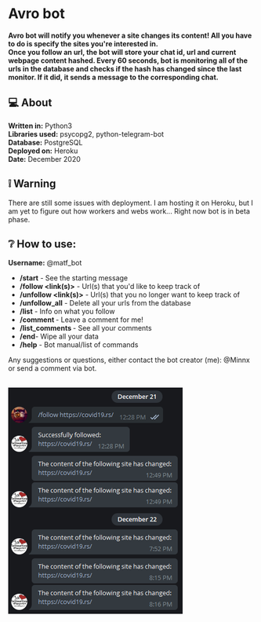 # Avro bot

<b>
Avro bot will notify you whenever a site changes its content! All you have to do is specify the sites you're interested in.</br>
Once you follow an url, the bot will store your chat id, url and current webpage content hashed. Every 60 seconds, bot is monitoring all of the urls in the database and checks if the hash has changed since the last monitor. If it did, it sends a message to the corresponding chat.
</b>

## :computer: About

<b>Written in:</b> Python3 </br>
<b>Libraries used:</b> psycopg2, python-telegram-bot </br>
<b>Database:</b> PostgreSQL </br>
<b>Deployed on:</b> Heroku </br>
<b>Date:</b> December 2020

## :grey_exclamation: Warning

There are still some issues with deployment. I am hosting it on Heroku, but I am yet to figure out how workers and webs work... Right now bot is in beta phase.

## ❔ How to use:

<b>Username:</b> @matf_bot

* <b>/start</b> - See the starting message
* <b>/follow <link(s)></b> - Url(s) that you'd like to keep track of
* <b>/unfollow <link(s)></b> - Url(s) that you no longer want to keep track of
* <b>/unfollow_all</b> - Delete all your urls from the database
* <b>/list</b> - Info on what you follow
* <b>/comment <comment></b> - Leave a comment for me!
* <b>/list_comments </b> - See all your comments
* <b>/end</b>- Wipe all your data 
* <b>/help</b> - Bot manual/list of commands

Any suggestions or questions, either contact the bot creator (me): @Minnx or send a comment via bot.</br></br>


![screenshot](resources/screenshot.png "Screenshot")
